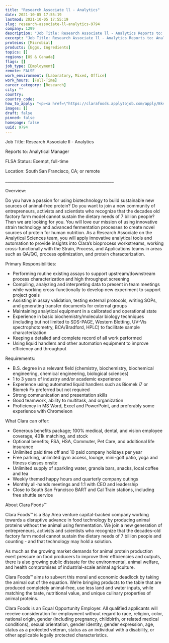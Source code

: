 ```yaml
---
title: "Research Associate ll - Analytics"
date: 2021-10-05 17:55:19
lastmod: 2021-10-05 17:55:19
slug: research-associate-ll-analytics-9794
company: 1299
description: "Job Title: Research Associate ll - Analytics Reports to: Analytical ManagerFLSA Status: Exempt, full-timeLocation: South San Francisco, CA; or remote______________________________________________________Overview:"
excerpt: "Job Title: Research Associate ll - Analytics Reports to: Analytical ManagerFLSA Status: Exempt, full-timeLocation: South San Francisco, CA; or remote______________________________________________________Overview:"
proteins: [Microbial]
products: [Eggs, Ingredients]
topics: []
regions: [US & Canada]
flags: []
job_type: [Employment]
remote: FALSE
work_environment: [Laboratory, Mixed, Office]
work_hours: [Full-Time]
career_category: [Research]
city: ""
country: 
country_code: 
how_to_apply: "<p><a href=\"https://clarafoods.applytojob.com/apply/Bks38ydsWA/Research-Associate-Ll-Analytics\">https://clarafoods.applytojob.com/apply/Bks38ydsWA/Research-Associate-L…</a></p>"
images: []
draft: false
pinned: false
homepage: false
uuid: 9794
---
```

<p>Job Title: Research Associate ll - Analytics </p>
<p>Reports to: Analytical Manager</p>
<p>FLSA Status: Exempt, full-time</p>
<p>Location: South San Francisco, CA; or remote</p>
<p>______________________________________________________</p>
<p>Overview:</p>
<p>Do you have a passion for using biotechnology to build sustainable new sources of animal-free protein? Do you want to join a new community of entrepreneurs, activists and scientists who recognize that the decades old factory farm model cannot sustain the dietary needs of 7 billion people? Then we are looking for you. You will love our mission of using innovative strain technology and advanced fermentation processes to create novel sources of protein for human nutrition. As a Research Associate on the Analytical Sciences team, you will apply innovative analytical tools and automation to provide insights into Clara’s bioprocess workstreams, working cross-functionally with the Strain, Process, and Applications teams in areas such as QA/QC, process optimization, and protein characterization.</p>
<p>Primary Responsibilities:</p>
<ul>
<li>Performing routine existing assays to support upstream/downstream process characterization and high throughput screening</li>
<li>Compiling, analyzing and interpreting data to present in team meetings while working cross-functionally to develop new experiment to support project goals</li>
<li>Assisting in assay validation, testing external protocols, writing SOPs, and generating transfer documents for external groups</li>
<li>Maintaining analytical equipment in a calibrated and operational state</li>
<li>Experience in basic biochemistry/molecular biology techniques (including but not limited to SDS-PAGE, Western Blotting, UV-Vis spectrophotometry, BCA/Bradford, HPLC) to facilitate sample characterization</li>
<li>Keeping a detailed and complete record of all work performed</li>
<li>Using liquid handlers and other automation equipment to improve efficiency and throughput </li>
</ul>
<p>Requirements:</p>
<ul>
<li>B.S. degree in a relevant field (chemistry, biochemistry, biochemical engineering, chemical engineering, biological sciences)</li>
<li>1 to 3 years of industry and/or academic experience</li>
<li>Experience using automated liquid handlers such as Biomek i7 or Biomek Fx preferred but not required</li>
<li>Strong communication and presentation skills</li>
<li>Good teamwork, ability to multitask, and organization</li>
<li>Proficiency in MS Word, Excel and PowerPoint, and preferably some experience with Chromeleon</li>
</ul>
<p>What Clara can offer:</p>
<ul>
<li>Generous benefits package; 100% medical, dental, and vision employee coverage, 401k matching, and stock</li>
<li>Optional benefits; FSA, HSA, Commuter, Pet Care, and additional life insurance</li>
<li>Unlimited paid time off and 10 paid company holidays per year</li>
<li>Free parking, unlimited gym access, lounge, mini-golf patio, yoga and fitness classes onsite</li>
<li>Unlimited supply of sparkling water, granola bars, snacks, local coffee and tea</li>
<li>Weekly themed happy hours and quarterly company outings</li>
<li>Monthly all-hands meetings and 1:1 with CEO and leadership</li>
<li>Close to South San Francisco BART and Cal Train stations, including free shuttle service</li>
</ul>
<p>About Clara Foods™</p>
<p>Clara Foods™ is a Bay Area venture capital-backed company working towards a disruptive advance in food technology by producing animal proteins without the animal using fermentation. We join a new generation of entrepreneurs, activists and scientists who recognize that the decades-old factory farm model cannot sustain the dietary needs of 7 billion people and counting - and that technology may hold a solution. </p>
<p>As much as the growing market demands for animal protein production exert pressure on food producers to improve their efficiencies and outputs, there is also growing public distaste for the environmental, animal welfare, and health compromises of industrial-scale animal agriculture. </p>
<p>Clara Foods™ aims to subvert this moral and economic deadlock by taking the animal out of the equation. We’re bringing products to the table that are produced completely animal-free, use less land and water inputs, while matching the taste, nutritional value, and unique culinary properties of animal proteins.</p>
<p>Clara Foods is an Equal Opportunity Employer. All qualified applicants will receive consideration for employment without regard to race, religion, color, national origin, gender (including pregnancy, childbirth, or related medical conditions), sexual orientation, gender identity, gender expression, age, status as a protected veteran, status as an individual with a disability, or other applicable legally protected characteristics.</p>
